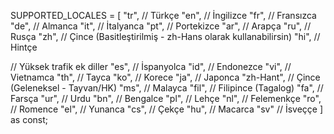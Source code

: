 SUPPORTED_LOCALES = [
"tr", // Türkçe
"en", // İngilizce
"fr", // Fransızca
"de", // Almanca
"it", // İtalyanca
"pt", // Portekizce
"ar", // Arapça
"ru", // Rusça
"zh", // Çince (Basitleştirilmiş - zh-Hans olarak kullanabilirsin)
"hi", // Hintçe

// Yüksek trafik ek diller
"es", // İspanyolca
"id", // Endonezce
"vi", // Vietnamca
"th", // Tayca
"ko", // Korece
"ja", // Japonca
"zh-Hant", // Çince (Geleneksel - Tayvan/HK)
"ms", // Malayca
"fil", // Filipince (Tagalog)
"fa", // Farsça
"ur", // Urdu
"bn", // Bengalce
"pl", // Lehçe
"nl", // Felemenkçe
"ro", // Romence
"el", // Yunanca
"cs", // Çekçe
"hu", // Macarca
"sv" // İsveççe
] as const;